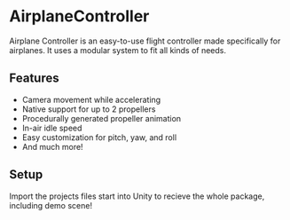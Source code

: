 # AirplaneController

Airplane Controller is an easy-to-use flight controller made specifically for airplanes. It uses a modular system to fit all kinds of needs.

## Features
* Camera movement while accelerating
* Native support for up to 2 propellers
* Procedurally generated propeller animation
* In-air idle speed
* Easy customization for pitch, yaw, and roll
* And much more!

## Setup
Import the projects files start into Unity to recieve the whole package, including demo scene!
